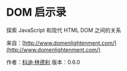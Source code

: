 # DOM 启示录

探索 JavaScript 和现代 HTML DOM 之间的关系

来自：[http://www.domenlightenment.com/](http://www.domenlightenment.com/)

作者：[科迪·林德利](http://twitter.com/codylindley) 版本：0.6.0
